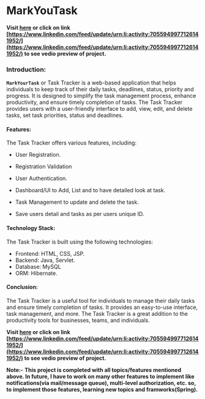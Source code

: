 # MarkYouTask

**Visit [here](https://www.linkedin.com/feed/update/urn:li:activity:7055949977126141952/) or click on link [https://www.linkedin.com/feed/update/urn:li:activity:7055949977126141952/](https://www.linkedin.com/feed/update/urn:li:activity:7055949977126141952/) to see vedio preview of project.**

### Introduction:
**`MarkYourTask`** or Task Tracker is a web-based application that helps individuals to keep track of their daily tasks, deadlines, status, priority and progress. It is designed to simplify the task management process, enhance productivity, and ensure timely completion of tasks. The Task Tracker provides users with a user-friendly interface to add, view, edit, and delete tasks, set task priorities, status and deadlines.

#### Features:
The Task Tracker offers various features, including:

- User Registration.

- Registration Validation

- User Authentication.

- Dashboard/UI to Add, List and to have detailed look at task.

- Task Management to update and delete the task.

- Save users detail and tasks as per users unique ID.

#### Technology Stack:

The Task Tracker is built using the following technologies:

- Frontend: HTML, CSS, JSP.
- Backend: Java, Servlet.
- Database: MySQL
- ORM: Hibernate.


#### Conclusion:

The Task Tracker is a useful tool for individuals to manage their daily tasks and ensure timely completion of tasks. It provides an easy-to-use interface, task management, and more. The Task Tracker is a great addition to the productivity tools for businesses, teams, and individuals.

**Visit [here](https://www.linkedin.com/feed/update/urn:li:activity:7055949977126141952/) or click on link [https://www.linkedin.com/feed/update/urn:li:activity:7055949977126141952/](https://www.linkedin.com/feed/update/urn:li:activity:7055949977126141952/) to see vedio preview of project.**

**Note:-** **This project is completed with all topics/features mentioned above. In future, I have to work on many other features to implement like notifications(via mail/message queue), multi-level authorization, etc. so, to implement those features, learning new topics and framworks(Spring).**
